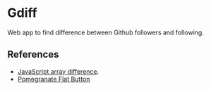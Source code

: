# Gdiff
Web app to find difference between Github followers and following.

## References
* [JavaScript array difference](http://stackoverflow.com/a/4026828).
* [Pomegranate Flat Button](http://cssdeck.com/labs/beautiful-flat-buttons)